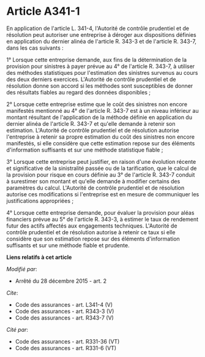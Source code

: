# Article A341-1

En application de l'article L. 341-4, l'Autorité de contrôle prudentiel et de résolution peut autoriser une entreprise à
déroger aux dispositions définies en application du dernier alinéa de l'article R. 343-3 et de l'article R. 343-7, dans les
cas suivants : 

1° Lorsque cette entreprise demande, aux fins de la détermination de la provision pour sinistres à payer prévue au 4° de
l'article R. 343-7, à utiliser des méthodes statistiques pour l'estimation des sinistres survenus au cours des deux derniers
exercices. L'Autorité de contrôle prudentiel et de résolution donne son accord si les méthodes sont susceptibles de donner
des résultats fiables au regard des données disponibles ; 

2° Lorsque cette entreprise estime que le coût des sinistres non encore manifestés mentionné au 4° de l'article R. 343-7 est
à un niveau inférieur au montant résultant de l'application de la méthode définie en application du dernier alinéa de
l'article R. 343-7 et qu'elle demande à retenir son estimation. L'Autorité de contrôle prudentiel et de résolution autorise
l'entreprise à retenir sa propre estimation du coût des sinistres non encore manifestés, si elle considère que cette
estimation repose sur des éléments d'information suffisants et sur une méthode statistique fiable ; 

3° Lorsque cette entreprise peut justifier, en raison d'une évolution récente et significative de la sinistralité passée ou
de la tarification, que le calcul de la provision pour risque en cours définie au 3° de l'article R. 343-7 conduit à
surestimer son montant et qu'elle demande à modifier certains des paramètres du calcul. L'Autorité de contrôle prudentiel et
de résolution autorise ces modifications si l'entreprise est en mesure de communiquer les justifications appropriées ; 

4° Lorsque cette entreprise demande, pour évaluer la provision pour aléas financiers prévue au 5° de l'article R. 343-3, à
estimer le taux de rendement futur des actifs affectés aux engagements techniques. L'Autorité de contrôle prudentiel et de
résolution autorise à retenir ce taux si elle considère que son estimation repose sur des éléments d'information suffisants
et sur une méthode fiable et prudente.

**Liens relatifs à cet article**

_Modifié par_:

  - Arrêté du 28 décembre 2015 - art. 2

_Cite_:

  - Code des assurances - art. L341-4 (V)
  - Code des assurances - art. R343-3 (V)
  - Code des assurances - art. R343-7 (V)

_Cité par_:

  - Code des assurances - art. R331-36 (VT)
  - Code des assurances - art. R331-6 (VT)

